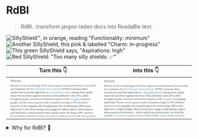 # RdBl

> RdBl…transform jargon-laden docs into ReadaBle text.

![SillyShield™, in orange, reading "Functionality: minimum"](https://img.shields.io/badge/Functionality-minimal-orange)
![Another SillyShield, this pink & labelled "Charm: in-progress"](https://img.shields.io/badge/Charm-in_progress-ff69b4)
![This green SillyShield says, "Aspirations: high" ](https://img.shields.io/badge/Aspirations-🤘🤯🚀-green)
![Red SillyShield: "Too many silly shields: ✅" ](https://img.shields.io/badge/Too_Many_SillyShields™-✓-red)

| Turn this 👇                                                                                                     |                                                           into this 👇                                                           |
| ---------------------------------------------------------------------------------------------------------------- | :------------------------------------------------------------------------------------------------------------------------------: |
| ![Screenshot of highly-technical neuroscience paper with original text.](/readme_images/example-site_before.png) | ![Screenshot of same paper, with some technical terms replaced with words of my choosing](/readme_images/example-site_after.png) |

<details><summary>Why for RdBl? 🤨</summary>
  
So, I was curious about the biochemical underpinnings of the [upstairs/downstairs model of emotional regulation](https://www.artitout.com/single-post/2019/04/23/The-Upstairs-and-Downstairs-Brain-Turning-Chaos-into-Calm) used by clinicians to [teach children](https://www.heysigmund.com/how-to-teach-kids-about-the-brain-laying-strong-foundations-for-emotional-intelligence-by-dr-hazel-harrison/) about the relationship between the cortex (upstairs) and the amygdala (downstairs). How much do we know about this, and how does that knowledge translate into practical advice? Through the pernicious magic of the Intermets, my curiosity led me to this academic journal article (shown in the screenshots above) titled, [The effects of stress exposure on prefrontal cortex: Translating basic research into successful treatments for post-traumatic stress disorder](https://www.sciencedirect.com/science/article/pii/S2352289514000101).

This was exactly what I was looking for…but I couldn't read it. The Summary alone is so packed with terms I've never encountered before that they bury much of the meaning for a lay person like me, even one who _has_ done some reading about the PFC and the amygdala, albeit, not much. It's not that I'm incapable of teaching myself the meanings of "basal ganglia" and "low affinity alpha-1 adrenoceptors". It's just that, as I'm not in a PhD program, I've no interest in building my knowledge here from the ground up. I want a way to digest what's in front of me enough to get the gist, and make it easier to learn the other stuff along the way.

Making matters worse were the links in [that summary](https://www.sciencedirect.com/science/article/pii/S2352289514000101). Click on the one for "catecholamine release", for instance. Did you know what catecholamines were before you clicked that link? If not, do you now? No?! Exactly.

I found myself wishing that I could pause on each challenging term, do a bit of web research until I had a reasonable idea of how the term fit in with the topic at hand, and then (and this is the crucial part), _temporarily replace every instance of the term_ right there on the site where I found it. The basal ganglia are gizzard-like appendages to the amygdala, and they're notably analogous to the structures found in reptiles (at least, I _think_ that's true), hence the term "Lizard Brain". Look up at those screenshots again to see how I opted to rewrite the paragraph for myself. The phrase "basal ganglia" became "gizzardy lizard brain", which I find helpfully evocative. It might not work for you, but that's fine because RdBl would allow you to use "gangly bits at the base" instead, or whatever other turn of phrase helps you get enough quick meaning for entire sentences to suddenly flow in your mind, unhindered.

That's the goal, anyway.

</details>
